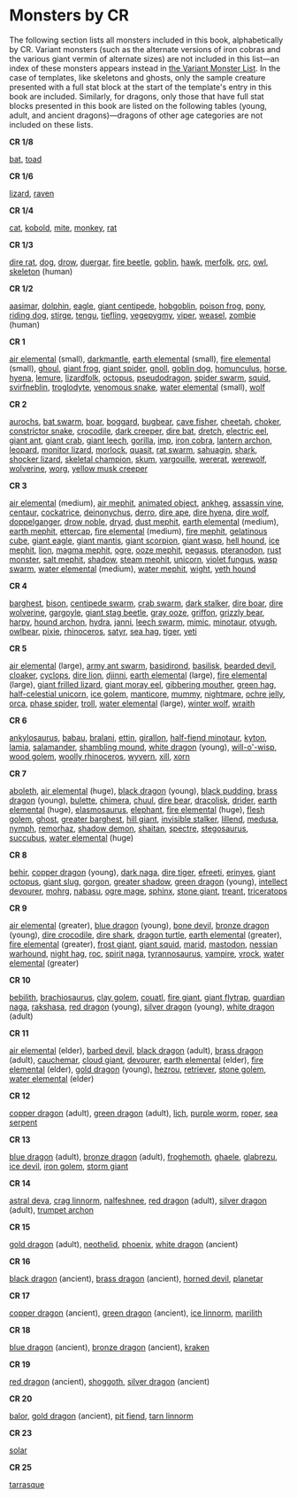 # Monsters by CR

The following section lists all monsters included in this book, alphabetically by CR. Variant monsters (such as the alternate versions of iron cobras and the various giant vermin of alternate sizes) are not included in this list—an index of these monsters appears instead in [the Variant Monster List](variantMonsterIndex.html). In the case of templates, like skeletons and ghosts, only the sample creature presented with a full stat block at the start of the template's entry in this book are included. Similarly, for dragons, only those that have full stat blocks presented in this book are listed on the following tables (young, adult, and ancient dragons)—dragons of other age categories are not included on these lists.

**CR 1/8**

[bat](familiar.html#_bat), [toad](familiar.html#_toad)

**CR 1/6**

[lizard](familiar.html#_lizard), [raven](familiar.html#_raven)

**CR 1/4**

[cat](familiar.html#_cat), [kobold](kobold.html#_kobold), [mite](mite.html#_mite), [monkey](familiar.html#_monkey), [rat](familiar.html#_rat)

**CR 1/3**

[dire rat](rat.html#_rat-dire), [dog](dog.html#_dog), [drow](drow.html#_drow), [duergar](duergar.html#_duergar), [fire beetle](beetle.html#_beetle-fire), [goblin](goblin.html#_goblin), [hawk](familiar.html#_hawk), [merfolk](merfolk.html#_merfolk), [orc](orc.html#_orc), [owl](familiar.html#_owl), [skeleton](skeleton.html#_skeleton) (human)

**CR 1/2**

[aasimar](aasimar.html#_aasimar), [dolphin](dolphin.html#_dolphin), [eagle](eagle.html#_eagle), [giant centipede](centipede.html#_centipede-giant), [hobgoblin](hobgoblin.html#_hobgoblin), [poison frog](frog.html#_frog-poison), [pony](horse.html#_horse-pony), [riding dog](dog.html#_dog-riding), [stirge](stirge.html#_stirge), [tengu](tengu.html#_tengu), [tiefling](tiefling.html#_tiefling), [vegepygmy](vegepygmy.html#_vegepygmy), [viper](familiar.html#_viper), [weasel](familiar.html#_weasel), [zombie](zombie.html#_zombie) (human)

**CR 1**

[air elemental](elemental.html#_elemental-air) (small), [darkmantle](darkmantle.html#_darkmantle), [earth elemental](elemental.html#_elemental-earth) (small), [fire elemental](elemental.html#_elemental-fire) (small), [ghoul](ghoul.html#_ghoul), [giant frog](frog.html#_frog-giant), [giant spider](spider.html#_spider-giant), [gnoll](gnoll.html#_gnoll), [goblin dog](goblinDog.html#_goblin-dog), [homunculus](homunculus.html#_homunculus), [horse](horse.html#_horse), [hyena](hyena.html#_hyena), [lemure](devil.html#_devil-lemure), [lizardfolk](lizardfolk.html#_lizardfolk), [octopus](octopus.html#_octopus), [pseudodragon](pseudodragon.html#_pseudodragon), [spider swarm](spider.html#_spider-swarm), [squid](squid.html#_squid), [svirfneblin](svirfneblin.html#_svirfneblin), [troglodyte](troglodyte.html#_troglodyte), [venomous snake](snake.html#_snake-venomous), [water elemental](elemental.html#_elemental-water) (small), [wolf](wolf.html#_wolf)

**CR 2**

[aurochs](herdAnimal.html#_herd-animal-aurochs), [bat swarm](bat.html#_bat-swarm), [boar](boar.html#_boar), [boggard](boggard.html#_boggard), [bugbear](bugbear.html#_bugbear), [cave fisher](caveFisher.html#_cave-fisher), [cheetah](cat.html#_cat-cheetah), [choker](choker.html#_choker), [constrictor snake](snake.html#_snake-constrictor), [crocodile](crocodile.html#_crocodile), [dark creeper](darkCreeper.html#_dark-creeper), [dire bat](bat.html#_bat-dire), [dretch](demon.html#_demon-dretch), [electric eel](eel.html#_eel-electric), [giant ant](ant.html#_ant-giant), [giant crab](crab.html#_crab-giant), [giant leech](leech.html#_leech-giant), [gorilla](ape.html#_ape-gorilla), [imp](devil.html#_devil-imp), [iron cobra](ironCobra.html#_iron-cobra), [lantern archon](archon.html#_archon-lantern), [leopard](cat.html#_cat-leopard), [monitor lizard](lizard.html#_lizard-monitor), [morlock](morlock.html#_morlock), [quasit](demon.html#_demon-quasit), [rat swarm](rat.html#_rat-swarm), [sahuagin](sahuagin.html#_sahuagin), [shark](shark.html#_shark), [shocker lizard](shockerLizard.html#_shocker-lizard), [skeletal champion](skeletalChampion.html#_skeletal-champion), [skum](skum.html#_skum), [vargouille](vargouille.html#_vargouille), [wererat](lycanthrope.html#_lycanthrope-wererat), [werewolf](lycanthrope.html#_lycanthrope-werewolf), [wolverine](wolverine.html#_wolverine), [worg](worg.html#_worg), [yellow musk creeper](yellowMuskCreeper.html#_yellow-musk-creeper)

**CR 3**

[air elemental](elemental.html#_elemental-air) (medium), [air mephit](mephit.html#_mephit), [animated object](animatedObject.html#_animated-object), [ankheg](ankheg.html#_ankheg), [assassin vine](assassinVine.html#_assassin-vine), [centaur](centaur.html#_centaur), [cockatrice](cockatrice.html#_cockatrice), [deinonychus](dinosaur.html#_dinosaur-deinonychus), [derro](derro.html#_derro), [dire ape](ape.html#_ape-dire), [dire hyena](hyena.html#_hyena-dire), [dire wolf](wolf.html#_wolf-dire), [doppelganger](doppelganger.html#_doppelganger), [drow noble](drow.html#_drowNoble), [dryad](dryad.html#_dryad), [dust mephit](mephit.html#_mephit), [earth elemental](elemental.html#_elemental-earth) (medium), [earth mephit](mephit.html#_mephit), [ettercap](ettercap.html#_ettercap), [fire elemental](elemental.html#_elemental-fire) (medium), [fire mephit](mephit.html#_mephit), [gelatinous cube](gelatinousCube.html#_gelatinous-cube), [giant eagle](eagle.html#_eagle-giant), [giant mantis](mantis.html#_mantis-giant), [giant scorpion](scorpion.html#_scorpion-giant), [giant wasp](wasp.html#_wasp-giant), [hell hound](hellHound.html#_hell-hound), [ice mephit](mephit.html#_mephit), [lion](lion.html#_lion), [magma mephit](mephit.html#_mephit), [ogre](ogre.html#_ogre), [ooze mephit](mephit.html#_mephit), [pegasus](pegasus.html#_pegasus), [pteranodon](dinosaur.html#_dinosaur-pteranodon), [rust monster](rustMonster.html#_rust-monster), [salt mephit](mephit.html#_mephit), [shadow](shadow.html#_shadow), [steam mephit](mephit.html#_mephit), [unicorn](unicorn.html#_unicorn), [violet fungus](violetFungus.html#_violet-fungus), [wasp swarm](wasp.html#_wasp-swarm), [water elemental](elemental.html#_elemental-water) (medium), [water mephit](mephit.html#_mephit), [wight](wight.html#_wight), [yeth hound](yethHound.html#_yeth-hound)

**CR 4**

[barghest](barghest.html#_barghest), [bison](herdAnimal.html#_herd-animal-bison), [centipede swarm](centipede.html#_centipede-swarm), [crab swarm](crab.html#_crab-swarm), [dark stalker](darkStalker.html#_dark-stalker), [dire boar](boar.html#_boar-dire), [dire wolverine](wolverine.html#_wolverine-dire), [gargoyle](gargoyle.html#_gargoyle), [giant stag beetle](beetle.html#_beetle-giant), [gray ooze](grayOoze.html#_gray-ooze), [griffon](griffon.html#_griffon), [grizzly bear](bear.html#_bear-grizzly), [harpy](harpy.html#_harpy), [hound archon](archon.html#_archon-hound), [hydra](hydra.html#_hydra), [janni](genie.html#_genie-janni), [leech swarm](leech.html#_leech-swarm), [mimic](mimic.html#_mimic), [minotaur](minotaur.html#_minotaur), [otyugh](otyugh.html#_otyugh), [owlbear](owlbear.html#_owlbear), [pixie](pixie.html#_pixie), [rhinoceros](rhinoceros.html#_rhinoceros), [satyr](satyr.html#_satyr), [sea hag](seaHag.html#_sea-hag), [tiger](tiger.html#_tiger), [yeti](yeti.html#_yeti)

**CR 5**

[air elemental](elemental.html#_elemental-air) (large), [army ant swarm](ant.html#_army-ant-swarm), [basidirond](basidirond.html#_basidirond), [basilisk](basilisk.html#_basilisk), [bearded devil](devil.html#_devil-bearded), [cloaker](cloaker.html#_cloaker), [cyclops](cyclops.html#_cyclops), [dire lion](lion.html#_lion-dire), [djinni](genie.html#_genie-djinni), [earth elemental](elemental.html#_elemental-earth) (large), [fire elemental](elemental.html#_elemental-fire) (large), [giant frilled lizard](lizard.html#_lizard-giant-frilled), [giant moray eel](eel.html#_eel-giant-moray), [gibbering mouther](gibberingMouther.html#_gibbering-mouther), [green hag](greenHag.html#_green-hag), [half-celestial unicorn](halfCelestial.html#_half-celestial), [ice golem](golem.html#_golem-ice), [manticore](manticore.html#_manticore), [mummy](mummy.html#_mummy), [nightmare](nightmare.html#_nightmare), [ochre jelly](ochreJelly.html#_ochre-jelly), [orca](dolphin.html#_dolphin-orca), [phase spider](phaseSpider.html#_phase-spider), [troll](troll.html#_troll), [water elemental](elemental.html#_elemental-water) (large), [winter wolf](worg.html#_worg-winter-wolf), [wraith](wraith.html#_wraith)

**CR 6**

[ankylosaurus](dinosaur.html#_dinosaur-ankylosaurus), [babau](demon.html#_demon-babau), [bralani](azata.html#_azata-bralani), [ettin](ettin.html#_ettin), [girallon](girallon.html#_girallon), [half-fiend minotaur](halfFiend.html#_half-fiend), [kyton](kyton.html#_kyton), [lamia](lamia.html#_lamia), [salamander](salamander.html#_salamander), [shambling mound](shamblingMound.html#_shambling-mound), [white dragon](dragon.html#_chromatic-dragon-white) (young), [will-o'-wisp](willOWisp.html#_will-o-wisp), [wood golem](golem.html#_golem-wood), [woolly rhinoceros](rhinoceros.html#_rhinoceros-woolly), [wyvern](wyvern.html#_wyvern), [xill](xill.html#_xill), [xorn](xorn.html#_xorn)

**CR 7**

[aboleth](aboleth.html#_aboleth), [air elemental](elemental.html#_elemental-air) (huge), [black dragon](dragon.html#_chromatic-dragon-black) (young), [black pudding](blackPudding.html#_black-pudding), [brass dragon](dragon.html#_metallic-dragon-brass) (young), [bulette](bulette.html#_bulette), [chimera](chimera.html#_chimera), [chuul](chuul.html#_chuul), [dire bear](bear.html#_bear-dire), [dracolisk](halfDragon.html#_half-dragon), [drider](drider.html#_drider), [earth elemental](elemental.html#_elemental-earth) (huge), [elasmosaurus](dinosaur.html#_dinosaur-elasmosaurus), [elephant](elephant.html#_elephant), [fire elemental](elemental.html#_elemental-fire) (huge), [flesh golem](golem.html#_golem-flesh), [ghost](ghost.html#_ghost), [greater barghest](barghest.html#_greater-barghest), [hill giant](giant.html#_giant-hill), [invisible stalker](invisibleStalker.html#_invisible-stalker), [lillend](azata.html#_azata-lillend), [medusa](medusa.html#_medusa), [nymph](nymph.html#_nymph), [remorhaz](remorhaz.html#_remorhaz), [shadow demon](demon.html#_demon-shadow), [shaitan](genie.html#_genie-shaitan), [spectre](spectre.html#_spectre), [stegosaurus](dinosaur.html#_dinosaur-stegosaurus), [succubus](demon.html#_demon-succubus), [water elemental](elemental.html#_elemental-water) (huge)

**CR 8**

[behir](behir.html#_behir), [copper dragon](dragon.html#_metallic-dragon-copper) (young), [dark naga](naga.html#_naga-dark), [dire tiger](tiger.html#_tiger-dire), [efreeti](genie.html#_genie-efreeti), [erinyes](devil.html#_devil-erinyes), [giant octopus](octopus.html#_octopus-giant), [giant slug](slug.html#_slug-giant), [gorgon](gorgon.html#_gorgon), [greater shadow](shadow.html#_shadow-greater), [green dragon](dragon.html#_chromatic-dragon-green) (young), [intellect devourer](intellectDevourer.html#_intellect-devourer), [mohrg](mohrg.html#_mohrg), [nabasu](demon.html#_demon-nabasu), [ogre mage](oni.html#_oni-ogre-mage), [sphinx](sphinx.html#_sphinx), [stone giant](giant.html#_giant-stone), [treant](treant.html#_treant), [triceratops](dinosaur.html#_dinosaur-triceratops)

**CR 9**

[air elemental](elemental.html#_elemental-air) (greater), [blue dragon](dragon.html#_chromatic-dragon-blue) (young), [bone devil](devil.html#_devil-bone), [bronze dragon](dragon.html#_metallic-dragon-bronze) (young), [dire crocodile](crocodile.html#_crocodile-dire), [dire shark](shark.html#_shark-dire), [dragon turtle](dragonTurtle.html#_dragon-turtle), [earth elemental](elemental.html#_elemental-earth) (greater), [fire elemental](elemental.html#_elemental-fire) (greater), [frost giant](giant.html#_giant-frost), [giant squid](squid.html#_squid-giant), [marid](genie.html#_genie-marid), [mastodon](elephant.html#_elephant-mastodon), [nessian warhound](hellHound.html#_hell-hound-nessian), [night hag](nightHag.html#_night-hag), [roc](roc.html#_roc), [spirit naga](naga.html#_naga-spirit), [tyrannosaurus](dinosaur.html#_dinosaur-tyrannosaurus), [vampire](vampire.html#_vampire), [vrock](demon.html#_demon-vrock), [water elemental](elemental.html#_elemental-water) (greater)

**CR 10**

[bebilith](bebilith.html#_bebilith), [brachiosaurus](dinosaur.html#_dinosaur-brachiosaurus), [clay golem](golem.html#_golem-clay), [couatl](couatl.html#_couatl), [fire giant](giant.html#_giant-fire), [giant flytrap](flytrap.html#_flytrap-giant), [guardian naga](naga.html#_naga-guardian), [rakshasa](rakshasa.html#_rakshasa), [red dragon](dragon.html#_chromatic-dragon-red) (young), [silver dragon](dragon.html#_metallic-dragon-silver) (young), [white dragon](dragon.html#_chromatic-dragon-white) (adult)

**CR 11**

[air elemental](elemental.html#_elemental-air) (elder), [barbed devil](devil.html#_devil-barbed), [black dragon](dragon.html#_chromatic-dragon-black) (adult), [brass dragon](dragon.html#_metallic-dragon-brass) (adult), [cauchemar](nightmare.html#_nightmare-cauchemar), [cloud giant](giant.html#_giant-cloud), [devourer](devourer.html#_devourer), [earth elemental](elemental.html#_elemental-earth) (elder), [fire elemental](elemental.html#_elemental-fire) (elder), [gold dragon](dragon.html#_metallic-dragon-gold) (young), [hezrou](demon.html#_demon-hezrou), [retriever](retriever.html#_retriever), [stone golem](golem.html#_golem-stone), [water elemental](elemental.html#_elemental-water) (elder)

**CR 12**

[copper dragon](dragon.html#_metallic-dragon-copper) (adult), [green dragon](dragon.html#_chromatic-dragon-green) (adult), [lich](lich.html#_lich), [purple worm](purpleWorm.html#_purple-worm), [roper](roper.html#_roper), [sea serpent](seaSerpent.html#_sea-serpent)

**CR 13**

[blue dragon](dragon.html#_chromatic-dragon-blue) (adult), [bronze dragon](dragon.html#_metallic-dragon-bronze) (adult), [froghemoth](froghemoth.html#_froghemoth), [ghaele](azata.html#_azata-ghaele), [glabrezu](demon.html#_demon-glabrezu), [ice devil](devil.html#_devil-ice), [iron golem](golem.html#_golem-iron), [storm giant](giant.html#_giant-storm)

**CR 14**

[astral deva](angel.html#_angel-astral-deva), [crag linnorm](linnorm.html#_linnorm-crag), [nalfeshnee](demon.html#_demon-nalfeshnee), [red dragon](dragon.html#_chromatic-dragon-red) (adult), [silver dragon](dragon.html#_metallic-dragon-silver) (adult), [trumpet archon](archon.html#_archon-trumpet)

**CR 15**

[gold dragon](dragon.html#_metallic-dragon-gold) (adult), [neothelid](neothelid.html#_neothelid), [phoenix](phoenix.html#_phoenix), [white dragon](dragon.html#_chromatic-dragon-white) (ancient)

**CR 16**

[black dragon](dragon.html#_chromatic-dragon-black) (ancient), [brass dragon](dragon.html#_metallic-dragon-brass) (ancient), [horned devil](devil.html#_devil-horned), [planetar](angel.html#_angel-planetar)

**CR 17**

[copper dragon](dragon.html#_metallic-dragon-copper) (ancient), [green dragon](dragon.html#_chromatic-dragon-green) (ancient), [ice linnorm](linnorm.html#_linnorm-ice), [marilith](demon.html#_demon-marilith)

**CR 18**

[blue dragon](dragon.html#_chromatic-dragon-blue) (ancient), [bronze dragon](dragon.html#_metallic-dragon-bronze) (ancient), [kraken](kraken.html#_kraken)

**CR 19**

[red dragon](dragon.html#_chromatic-dragon-red) (ancient), [shoggoth](shoggoth.html#_shoggoth), [silver dragon](dragon.html#_metallic-dragon-silver) (ancient)

**CR 20**

[balor](demon.html#_demon-balor), [gold dragon](dragon.html#_metallic-dragon-gold) (ancient), [pit fiend](devil.html#_devil-pit-fiend), [tarn linnorm](linnorm.html#_linnorm-tarn)

**CR 23**

[solar](angel.html#_angel-solar)

**CR 25**

[tarrasque](tarrasque.html#_tarrasque)

